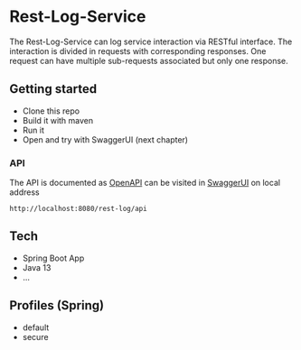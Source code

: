 # Rest-Log-Service

The Rest-Log-Service can log service interaction via RESTful interface. The interaction is divided 
in requests with corresponding responses. One request can have multiple sub-requests associated but only one response.

## Getting started
* Clone this repo
* Build it with maven
* Run it
* Open and try with SwaggerUI (next chapter)

### API
The API is documented as [OpenAPI](https://www.openapis.org/) can be visited in [SwaggerUI](https://swagger.io/tools/swagger-ui/) on local address

    http://localhost:8080/rest-log/api

## Tech
* Spring Boot App
* Java 13
* ...

## Profiles (Spring)
* default
* secure